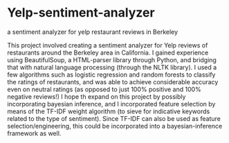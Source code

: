# Yelp-sentiment-analyzer
a sentiment analyzer for yelp restaurant reviews in Berkeley

This project involved creating a sentiment analyzer for Yelp reviews of restaurants around the Berkeley area in California. I gained experience using BeautifulSoup, a HTML-parser library through Python, and bridging that with natural language processing (through the NLTK library). I used a few algorithms such as logistic regression and random forests to classify the ratings of restaurants, and was able to achieve considerable accuracy even on neutral ratings (as opposed to just 100% positive and 100% negative reviews!) I hope th expand on this project by possibly incorporating bayesian inference, and I incorporated feature selection by means of the TF-IDF weight algorithm (to sieve for indicative keywords related to the type of sentiment). Since TF-IDF can also be used as feature selection/engineering, this could be incorporated into a bayesian-inference framework as well.

